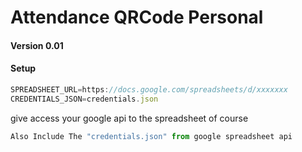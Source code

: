 # Attendance QRCode Personal
#### Version 0.01

#### Setup

```js
SPREADSHEET_URL=https://docs.google.com/spreadsheets/d/xxxxxxx
CREDENTIALS_JSON=credentials.json
```

<p> give access your google api to the spreadsheet of course </p>

```py
Also Include The "credentials.json" from google spreadsheet api
```